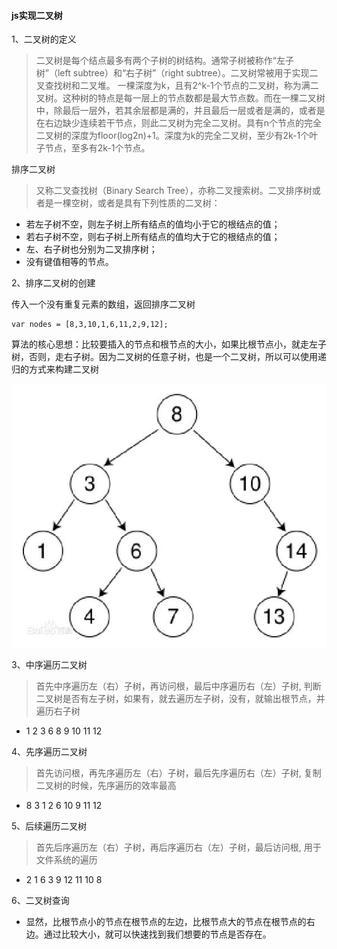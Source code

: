 #### js实现二叉树


1、二叉树的定义

 > 二叉树是每个结点最多有两个子树的树结构。通常子树被称作“左子树”（left subtree）和“右子树”（right subtree）。二叉树常被用于实现二叉查找树和二叉堆。
一棵深度为k，且有2^k-1个节点的二叉树，称为满二叉树。这种树的特点是每一层上的节点数都是最大节点数。而在一棵二叉树中，除最后一层外，若其余层都是满的，并且最后一层或者是满的，或者是在右边缺少连续若干节点，则此二叉树为完全二叉树。具有n个节点的完全二叉树的深度为floor(log2n)+1。深度为k的完全二叉树，至少有2k-1个叶子节点，至多有2k-1个节点。

排序二叉树
>又称二叉查找树（Binary Search Tree），亦称二叉搜索树。二叉排序树或者是一棵空树，或者是具有下列性质的二叉树：
- 若左子树不空，则左子树上所有结点的值均小于它的根结点的值；
- 若右子树不空，则右子树上所有结点的值均大于它的根结点的值；
- 左、右子树也分别为二叉排序树；
- 没有键值相等的节点。

2、排序二叉树的创建

传入一个没有重复元素的数组，返回排序二叉树

	var nodes = [8,3,10,1,6,11,2,9,12];

算法的核心思想：比较要插入的节点和根节点的大小，如果比根节点小，就走左子树，否则，走右子树。因为二叉树的任意子树，也是一个二叉树，所以可以使用递归的方式来构建二叉树

!['二叉排序树'](./二叉排序树.jpg)

3、中序遍历二叉树

 >首先中序遍历左（右）子树，再访问根，最后中序遍历右（左）子树, 判断二叉树是否有左子树，如果有，就去遍历左子树，没有，就输出根节点，并遍历右子树
 - 1 2 3 6 8 9 10 11 12

4、先序遍历二叉树

>首先访问根，再先序遍历左（右）子树，最后先序遍历右（左）子树, 复制二叉树的时候，先序遍历的效率最高

 - 8 3 1 2 6 10 9 11 12

5、后续遍历二叉树

 >首先后序遍历左（右）子树，再后序遍历右（左）子树，最后访问根, 用于文件系统的遍历
 - 2 1 6 3 9 12 11 10 8

6、二叉树查询

 - 显然，比根节点小的节点在根节点的左边，比根节点大的节点在根节点的右边。通过比较大小，就可以快速找到我们想要的节点是否存在。